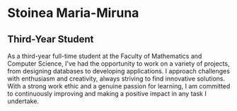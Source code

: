 # Stoinea Maria-Miruna

## Third-Year Student

As a third-year full-time student at the Faculty of Mathematics and Computer Science, I've had the opportunity to work on a variety of projects, from designing databases to developing applications. I approach challenges with enthusiasm and creativity, always striving to find innovative solutions. With a strong work ethic and a genuine passion for learning, I am committed to continuously improving and making a positive impact in any task I undertake.
